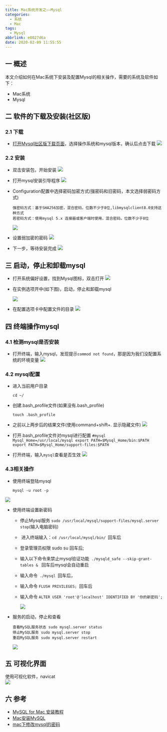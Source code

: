 ```yaml
---
title: Mac系统开发之——Mysql
categories:
  - 系统
  - Mac
tags:
  - Mysql
abbrlink: e0027d6a
date: 2020-02-09 11:55:55
---
```

## 一 概述

本文介绍如何在Mac系统下安装及配置Mysql的相关操作，需要的系统及软件如下：  

* Mac系统
* Mysql

<!--more-->

## 二 软件的下载及安装(社区版)
### 2.1 下载
* [打开Mysql社区版下载页面][1]，选择操作系统和mysql版本，确认后点击下载
![][10]
### 2.2 安装

* 双击安装包，开始安装
  ![][11]

* 打开mysql安装引导程序
  ![][12]

* Configuration配置中选择密码加密方式(强密码和旧密码，本文选择弱密码方式)

  ```
  强密码方式：基于SHA256加密，混合密码，位数不少于8位,libmysqlclient8.0支持这种方式
  若密码方式：使用mysql 5.x 连接器或客户端时使用，混合密码，位数不少于8位
  ```

  ![][13]
* 设置弱加密的密码
![][14]
* 下一步，等待安装完成
![][15]

## 三 启动，停止和卸载mysql
* 打开系统偏好设置，找到Mysql图标，双击打开
![][16]

* 在实例选项开中(如下图)，启动，停止和卸载mysql 

  ![][17]
* 在配置选项卡中配置文件的目录
![][18]

## 四 终端操作mysql

### 4.1 检测mysql是否安装

* 打开终端，输入mysql，发现提示`commod not found`，那是因为我们没配置系统的环境变量
![][19]
### 4.2 mysql配置

* 进入当前用户目录

  `cd ~/`

* 创建.bash_profile文件(如果没有.bash_profile)

  `touch .bash_profile`

* 之前以上两步后的结果文件(使用command+shift+. 显示隐藏文件)
  ![][7]

* 打开.bash_profile文件对mysql进行配置
  `#mysql
Mysql_Home=/usr/local/mysql
export PATH=$Mysql_Home/bin:$PATH
export PATH=$Mysql_Home/support-files:$PATH
  `

* 打开终端，输入`mysql`查看是否生效
![][20]
### 4.3相关操作
* 使用终端登陆mysql

  ```
  mysql -u root -p
  ```
![][21]

* 使用终端设置新密码

  - 停止Mysql服务 `sudo /usr/local/mysql/support-files/mysql.server stop`(输入电脑密码)
  -  进入终端输入：`cd /usr/local/mysql/bin/ `回车后
  - 登录管理员权限 sudo su 回车后;
  - 输入以下命令来禁止mysql验证功能` ./mysqld_safe --skip-grant-tables & ` 回车后mysql会自动重启
  - 输入命令` ./mysql `回车后，
  - 输入命令 `FLUSH PRIVILEGES; `回车后
  - 输入命令 `ALTER USER 'root'@'localhost' IDENTIFIED BY '你的新密码';`

	![][22]

* 服务的启动，停止和查看

  ```
  查看MySQL服务状态 sudo mysql.server status
  停止MySQL服务 sudo mysql.server stop
  重启MySQL服务 sudo mysql.server restart
  ```

  ![][23]

## 五 可视化界面
使用可视化软件，navicat   
![][24]

## 六 参考
* [MySQL for Mac 安装教程][2]
* [Mac安装MySQL][3]
* [mac下修改mysql的密码][4]


[1]:https://dev.mysql.com/downloads/mysql/
[2]:https://www.jianshu.com/p/199492627ccc
[3]:https://www.cnblogs.com/nickchen121/p/11145123.html
[4]:https://blog.csdn.net/pariese/article/details/77527813


[7]:https://cdn.jsdelivr.net/gh/pgzxc/CDN/blog-image//java-config-bash-profile.png
[10]:https://cdn.jsdelivr.net/gh/pgzxc/CDN/blog-image//mysql-webpage-download.png
[11]:https://cdn.jsdelivr.net/gh/pgzxc/CDN/blog-image//mysql-install-click-open.png
[12]:https://cdn.jsdelivr.net/gh/pgzxc/CDN/blog-image//mysql-install-yindao.png
[13]:https://cdn.jsdelivr.net/gh/pgzxc/CDN/blog-image//mysql-install-configuration.png
[14]:https://cdn.jsdelivr.net/gh/pgzxc/CDN/blog-image//mysql-install-weak-password.png
[15]:https://cdn.jsdelivr.net/gh/pgzxc/CDN/blog-image//mysql-install-finish.png
[16]:https://cdn.jsdelivr.net/gh/pgzxc/CDN/blog-image//mysql-setting-open.png
[17]:https://cdn.jsdelivr.net/gh/pgzxc/CDN/blog-image//mysql-config-start-stop-uninstall.png
[18]:https://cdn.jsdelivr.net/gh/pgzxc/CDN/blog-image//mysql-setting-configuration.png
[19]:https://cdn.jsdelivr.net/gh/pgzxc/CDN/blog-image//mysql-terminal-not-found.png
[20]:https://cdn.jsdelivr.net/gh/pgzxc/CDN/blog-image//mysql-terminal-config.png
[21]:https://cdn.jsdelivr.net/gh/pgzxc/CDN/blog-image//mysql-terminal-login.png
[22]:https://cdn.jsdelivr.net/gh/pgzxc/CDN/blog-image//mysql-terminal-modify-password.png
[23]:https://cdn.jsdelivr.net/gh/pgzxc/CDN/blog-image//mysql-service-status-download-restart.png
[24]:https://cdn.jsdelivr.net/gh/pgzxc/CDN/blog-image//mysql-navicat-premium.png